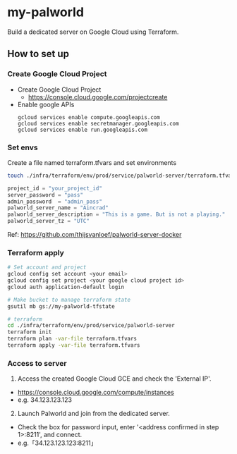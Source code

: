 # my-palworld

Build a dedicated server on Google Cloud using Terraform.

## How to set up

### Create Google Cloud Project

- Create Google Cloud Project
  - https://console.cloud.google.com/projectcreate
- Enable google APIs
  ```
  gcloud services enable compute.googleapis.com
  gcloud services enable secretmanager.googleapis.com
  gcloud services enable run.googleapis.com
  ```

### Set envs

Create a file named terraform.tfvars and set environments

```sh
touch ./infra/terraform/env/prod/service/palworld-server/terraform.tfvars
```

```tfvars terraform.tfvars
project_id = "your_project_id"
server_password = "pass"
admin_password  = "admin_pass"
palworld_server_name = "Aincrad"
palworld_server_description = "This is a game. But is not a playing."
palworld_server_tz = "UTC"
```

Ref:
https://github.com/thijsvanloef/palworld-server-docker

### Terraform apply

```sh
# Set account and project
gcloud config set account <your email>
gcloud config set project <your google cloud project id>
gcloud auth application-default login

# Make bucket to manage terraform state
gsutil mb gs://my-palworld-tfstate

# terraform
cd ./infra/terraform/env/prod/service/palworld-server
terraform init
terraform plan -var-file terraform.tfvars
terraform apply -var-file terraform.tfvars
```

### Access to server

1. Access the created Google Cloud GCE and check the 'External IP'.

- https://console.cloud.google.com/compute/instances
- e.g. 34.123.123.123

2. Launch Palworld and join from the dedicated server.

- Check the box for password input, enter '<address confirmed in step 1>:8211', and connect.
- e.g.「34.123.123.123:8211」
